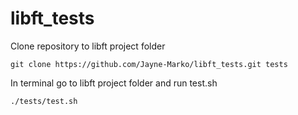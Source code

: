 # libft_tests

Clone repository to libft project folder

`git clone https://github.com/Jayne-Marko/libft_tests.git tests`

In terminal go to libft project folder and run test.sh

`./tests/test.sh`